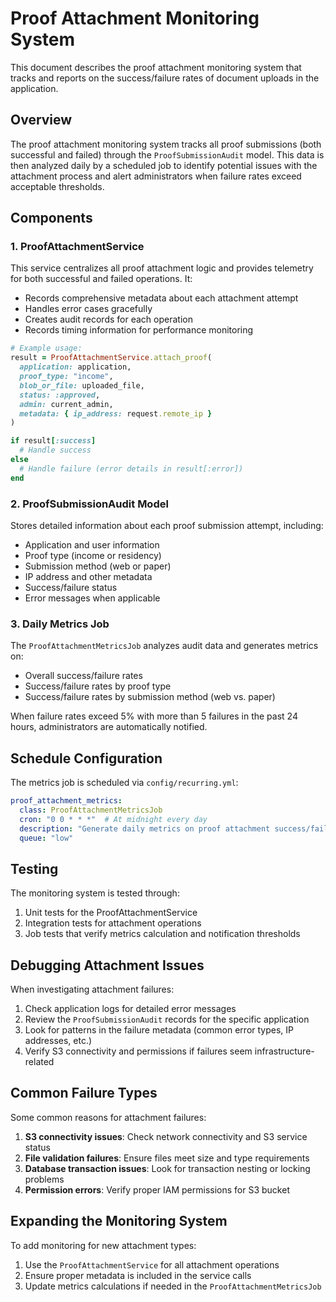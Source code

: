 # Proof Attachment Monitoring System

This document describes the proof attachment monitoring system that tracks and reports on the success/failure rates of document uploads in the application.

## Overview

The proof attachment monitoring system tracks all proof submissions (both successful and failed) through the `ProofSubmissionAudit` model. This data is then analyzed daily by a scheduled job to identify potential issues with the attachment process and alert administrators when failure rates exceed acceptable thresholds.

## Components

### 1. ProofAttachmentService

This service centralizes all proof attachment logic and provides telemetry for both successful and failed operations. It:

- Records comprehensive metadata about each attachment attempt
- Handles error cases gracefully
- Creates audit records for each operation
- Records timing information for performance monitoring

```ruby
# Example usage:
result = ProofAttachmentService.attach_proof(
  application: application,
  proof_type: "income",
  blob_or_file: uploaded_file,
  status: :approved,
  admin: current_admin,
  metadata: { ip_address: request.remote_ip }
)

if result[:success]
  # Handle success
else
  # Handle failure (error details in result[:error])
end
```

### 2. ProofSubmissionAudit Model

Stores detailed information about each proof submission attempt, including:

- Application and user information
- Proof type (income or residency)
- Submission method (web or paper)
- IP address and other metadata
- Success/failure status
- Error messages when applicable

### 3. Daily Metrics Job

The `ProofAttachmentMetricsJob` analyzes audit data and generates metrics on:

- Overall success/failure rates
- Success/failure rates by proof type
- Success/failure rates by submission method (web vs. paper)

When failure rates exceed 5% with more than 5 failures in the past 24 hours, administrators are automatically notified.

## Schedule Configuration

The metrics job is scheduled via `config/recurring.yml`:

```yaml
proof_attachment_metrics:
  class: ProofAttachmentMetricsJob
  cron: "0 0 * * *"  # At midnight every day
  description: "Generate daily metrics on proof attachment success/failure rates"
  queue: "low"
```

## Testing

The monitoring system is tested through:

1. Unit tests for the ProofAttachmentService
2. Integration tests for attachment operations
3. Job tests that verify metrics calculation and notification thresholds

## Debugging Attachment Issues

When investigating attachment failures:

1. Check application logs for detailed error messages
2. Review the `ProofSubmissionAudit` records for the specific application
3. Look for patterns in the failure metadata (common error types, IP addresses, etc.)
4. Verify S3 connectivity and permissions if failures seem infrastructure-related

## Common Failure Types

Some common reasons for attachment failures:

1. **S3 connectivity issues**: Check network connectivity and S3 service status
2. **File validation failures**: Ensure files meet size and type requirements
3. **Database transaction issues**: Look for transaction nesting or locking problems
4. **Permission errors**: Verify proper IAM permissions for S3 bucket

## Expanding the Monitoring System

To add monitoring for new attachment types:

1. Use the `ProofAttachmentService` for all attachment operations
2. Ensure proper metadata is included in the service calls
3. Update metrics calculations if needed in the `ProofAttachmentMetricsJob`
